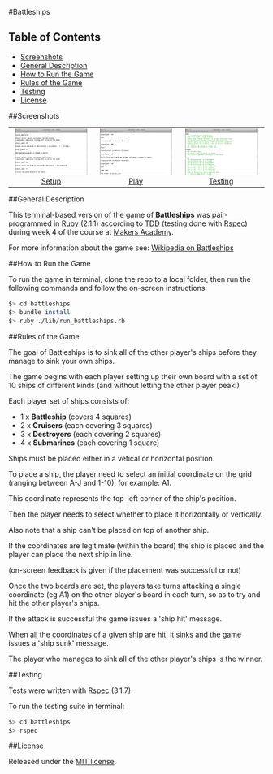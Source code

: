 #Battleships

## Table of Contents

* [Screenshots](#screenshots)
* [General Description](#general-description)
* [How to Run the Game](#how-to-run-the-game)
* [Rules of the Game](#rules-of-the-game)
* [Testing](#testing)
* [License](#license)


##Screenshots

<table>
	<tr>
		<td align="center" width="200px">
			<a href="https://raw.githubusercontent.com/nadavmatalon/battleships/master/images/battleships_1.jpg">
				<img src="images/battleships_1.jpg" height="92px" />
				 Setup
			</a>
		</td>
		<td align="center" width="200px">
			<a href="https://raw.githubusercontent.com/nadavmatalon/battleships/master/images/battleships_2.jpg">
				<img src="images/battleships_2.jpg" height="92px" />
				 Play
			</a>
		</td>
		<td align="center" width="200px">
			<a href="https://raw.githubusercontent.com/nadavmatalon/battleships/master/images/battleships_3.jpg">
				<img src="images/battleships_3.jpg" height="92px" />
				 Testing
			</a>
		</td>
	</tr>
</table>


##General Description

This terminal-based version of the game of __Battleships__ was pair-programmed in 
[Ruby](https://www.ruby-lang.org/en/) (2.1.1) according to 
[TDD](http://en.wikipedia.org/wiki/Test-driven_development) 
(testing done with [Rspec](http://rspec.info/)) during week 4 of the course at 
[Makers Academy](http://www.makersacademy.com/).

For more information about the game see: [Wikipedia on Battleships](http://en.wikipedia.org/wiki/Battleship_(game))


##How to Run the Game

To run the game in terminal, clone the repo to a local folder, 
then run the following commands and follow the on-screen instructions:

```bash
$> cd battleships
$> bundle install
$> ruby ./lib/run_battleships.rb
```


##Rules of the Game

The goal of Battleships is to sink all of the other player's ships before
they manage to sink your own ships. 

The game begins with each player setting up their own board with a set of 10 ships of
different kinds (and without letting the other player peak!)

Each player set of ships consists of:

* 1 x __Battleship__           (covers 4 squares)
* 2 x __Cruisers__             (each covering 3 squares)
* 3 x __Destroyers__           (each covering 2 squares)
* 4 x __Submarines__           (each covering 1 square)

Ships must be placed either in a vetical or horizontal position.

To place a ship, the player need to select an initial coordinate on the grid 
(ranging between A-J and 1-10), for example: A1. 

This coordinate represents the top-left corner of the ship's position.

Then the player needs to select whether to place it horizontally or vertically.

Also note that a ship can't be placed on top of another ship.

If the coordinates are legitimate (within the board) the ship is placed and 
the player can place the next ship in line.

(on-screen feedback is given if the placement was successful or not)

Once the two boards are set, the players take turns attacking a single 
coordinate (eg A1) on the other player's board in each turn, so as
to try and hit the other player's ships. 

If the attack is successful the game issues a 'ship hit' message.

When all the coordinates of a given ship are hit, it sinks and the game issues a 
'ship sunk' message.

The player who manages to sink all of the other player's ships is the winner.


##Testing

Tests were written with [Rspec](http://rspec.info/) (3.1.7).

To run the testing suite in terminal: 

```bash
$> cd battleships
$> rspec
```

##License

<p>Released under the <a href="http://www.opensource.org/licenses/MIT">MIT license</a>.</p>

